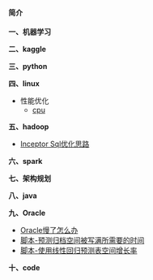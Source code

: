 #### 简介

**一、机器学习**

**二、kaggle**

**三、python**

**四、linux**
- 性能优化
  - [cpu](https://github.com/aidway/Blog/issues/1)

**五、hadoop**
- [Inceptor Sql优化思路](https://github.com/aidway/Blog/issues/3)

**六、spark**

**七、架构规划**

**八、java**

**九、Oracle**
- [Oracle慢了怎么办](https://github.com/aidway/Blog/issues/2)
- [脚本-预测归档空间被写满所需要的时间](https://github.com/aidway/Blog/issues/4)
- [脚本-使用线性回归预测表空间增长率](https://github.com/aidway/Blog/issues/5)

**十、code**

